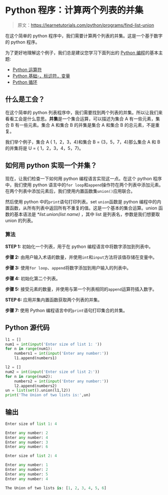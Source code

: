 # Python 程序：计算两个列表的并集

> 原文：<https://learnetutorials.com/python/programs/find-list-union>

在这个简单的 python 程序中，我们需要计算两个列表的并集。这是一个基于数字的 python 程序。

为了更好地理解这个例子，我们总是建议您学习下面列出的 [Python 编程](../ "Python tutorial")的基本主题:

*   [Python 运算符](../../python/python-operators "operators in python")
*   [Python 基础-，标识符，变量](../../python/identifiers-variables "operators in python")
*   [Python 循环](../../python/python-loop-tutorials "Loops in python")

## 什么是工会？

在这个简单的 python 列表程序中，我们需要找到两个列表的并集。所以让我们来看看工会是什么意思。**并集**是一个集合运算，可以描述为集合 A 有一些元素，集合 B 有一些元素。集合 A 和集合 B 的并集是集合 A 和集合 B 的总元素，不是重复。

我们举个例子，集合 A { 1，2，3，4}和集合 B = {3，5，7，4}那么集合 A 和 B 的并集将是 U = { 1，2，3，4，5，7}。

## 如何用 python 实现一个并集？

现在，让我们检查一下如何用 python 编程语言实现这一点。在这个 python 程序中，我们使用 python 语言中的`for loop`和`append`操作符在两个列表中添加元素。在两个列表中添加元素后，我们使用内置函数集`union()`应用联合。

然后使用 python 中的`print`语句打印列表。set `union`函数是 python 编程中的内置函数，从所有列表中返回所有不重复的值。这是一个基本的集合运算。union 函数的基本语法是 **list.union(*list name)** ，其中 list 是列表名，参数是我们想要取 union 的列表。

### 算法

**STEP 1:** 初始化一个列表，用于在 python 编程语言中将数字添加到列表中。

**步骤 2:** 由用户输入术语的数量，并使用`int`和`input`方法将该值存储在变量中。

**步骤 3:** 使用`for loop`、`append`将数字添加到用户输入的列表中。

**步骤 4:** 初始化第二个列表。

**步骤 5:** 接受元素的数量，并使用与第一个列表相同的`append`运算符插入数字。

**STEP 6:** 应用并集内置函数获取两个列表的并集。

**步骤 7:** 使用 Python 编程语言中的`print`语句打印集合的并集。

## Python 源代码

```py
l1 = []
num1 = int(input('Enter size of list 1: '))
for n in range(num1):
    numbers1 = int(input('Enter any number:'))
    l1.append(numbers1)

l2 = []
num2 = int(input('Enter size of list 2:'))
for n in range(num2):
    numbers2 = int(input('Enter any number:'))
    l2.append(numbers2) 
un = list(set().union(l1,l2))
print('The Union of two lists is:',un)

```

## 输出

```py
Enter size of list 1: 4

Enter any number: 2
Enter any number: 4
Enter any number: 3
Enter any number: 6

Enter size of list 2: 4

Enter any number: 1
Enter any number: 2
Enter any number: 5
Enter any number: 4

The Union of two lists is: [1, 2, 3, 4, 5, 6] 
```